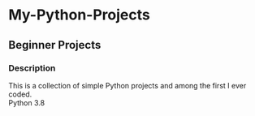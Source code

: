 # My-Python-Projects 
## Beginner Projects 
### Description
This is a collection of simple Python projects and among the first I ever coded.    <br />
Python 3.8
